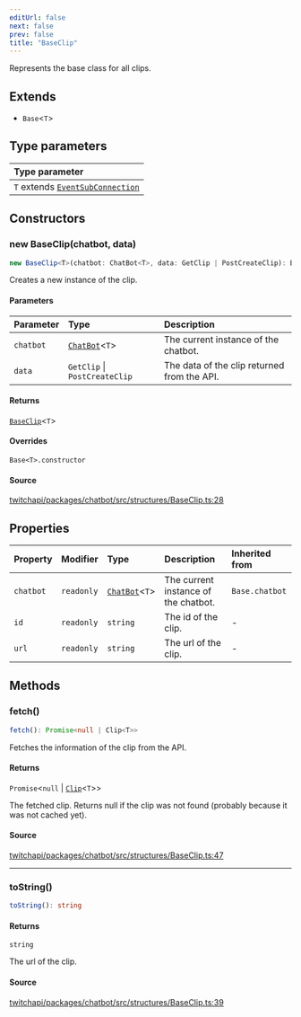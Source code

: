 ```yaml
---
editUrl: false
next: false
prev: false
title: "BaseClip"
---
```


Represents the base class for all clips.

## Extends

- `Base`\<`T`\>

## Type parameters

| Type parameter |
| :------ |
| `T` extends [`EventSubConnection`](/api/chatbot/enumerations/eventsubconnection/) |

## Constructors

### new BaseClip(chatbot, data)

```ts
new BaseClip<T>(chatbot: ChatBot<T>, data: GetClip | PostCreateClip): BaseClip<T>
```

Creates a new instance of the clip.

#### Parameters

| Parameter | Type | Description |
| :------ | :------ | :------ |
| `chatbot` | [`ChatBot`](/api/chatbot/classes/chatbot/)\<`T`\> | The current instance of the chatbot. |
| `data` | `GetClip` \| `PostCreateClip` | The data of the clip returned from the API. |

#### Returns

[`BaseClip`](/api/chatbot/classes/baseclip/)\<`T`\>

#### Overrides

`Base<T>.constructor`

#### Source

[twitchapi/packages/chatbot/src/structures/BaseClip.ts:28](https://github.com/pablornc/twitchapi//blob/8695acad106a836c1f0fc4c57a113f17adce41f0/packages/chatbot/src/structures/BaseClip.ts#L28)

## Properties

| Property | Modifier | Type | Description | Inherited from |
| :------ | :------ | :------ | :------ | :------ |
| `chatbot` | `readonly` | [`ChatBot`](/api/chatbot/classes/chatbot/)\<`T`\> | The current instance of the chatbot. | `Base.chatbot` |
| `id` | `readonly` | `string` | The id of the clip. | - |
| `url` | `readonly` | `string` | The url of the clip. | - |

## Methods

### fetch()

```ts
fetch(): Promise<null | Clip<T>>
```

Fetches the information of the clip from the API.

#### Returns

`Promise`\<`null` \| [`Clip`](/api/chatbot/classes/clip/)\<`T`\>\>

The fetched clip. Returns null if the clip was not found (probably because it was not cached yet).

#### Source

[twitchapi/packages/chatbot/src/structures/BaseClip.ts:47](https://github.com/pablornc/twitchapi//blob/8695acad106a836c1f0fc4c57a113f17adce41f0/packages/chatbot/src/structures/BaseClip.ts#L47)

***

### toString()

```ts
toString(): string
```

#### Returns

`string`

The url of the clip.

#### Source

[twitchapi/packages/chatbot/src/structures/BaseClip.ts:39](https://github.com/pablornc/twitchapi//blob/8695acad106a836c1f0fc4c57a113f17adce41f0/packages/chatbot/src/structures/BaseClip.ts#L39)
